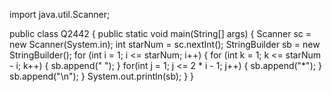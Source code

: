 import java.util.Scanner;

public class Q2442 {
    public static void main(String[] args) {
        Scanner sc = new Scanner(System.in);
        int starNum = sc.nextInt();
        StringBuilder sb = new StringBuilder();
        for (int i = 1; i <= starNum; i++) {
            for (int k = 1; k <= starNum - i; k++) {
                sb.append(" ");
            }
            for(int j = 1; j <= 2 * i - 1; j++) {
                sb.append("*");
            }
            sb.append("\n");
        }
        System.out.println(sb);
    }
}
